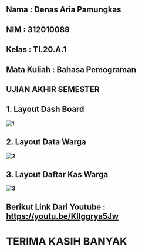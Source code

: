 ## Nama         : Denas Aria Pamungkas
## NIM          : 312010089
## Kelas        : TI.20.A.1
## Mata Kuliah  : Bahasa Pemograman
## UJIAN AKHIR SEMESTER

## 1. Layout Dash Board <b>
![1](https://user-images.githubusercontent.com/101621068/178443698-4c30463d-49cc-4c31-a693-a53c7f9da664.png)

## 2. Layout Data Warga <b>
![2](https://user-images.githubusercontent.com/101621068/178443824-d6e90313-fe53-43bd-9c09-ffd7631ae314.png)

## 3. Layout Daftar Kas Warga <b>
![3](https://user-images.githubusercontent.com/101621068/178444015-a5cccd52-8d65-4af2-a5e9-397c96d5409f.png)

## Berikut Link Dari Youtube : https://youtu.be/KlIggrya5Jw

# TERIMA KASIH BANYAK